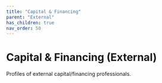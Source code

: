 ```yaml
---
title: "Capital & Financing"
parent: "External"
has_children: true
nav_order: 50
---
```

# Capital & Financing (External)
Profiles of external capital/financing professionals.
